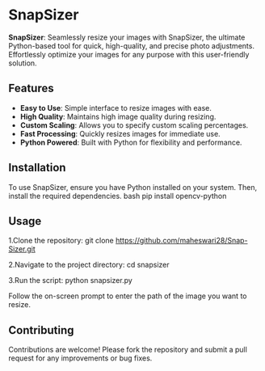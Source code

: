 # SnapSizer

**SnapSizer**: Seamlessly resize your images with SnapSizer, the ultimate Python-based tool for quick, high-quality, and precise photo adjustments. Effortlessly optimize your images for any purpose with this user-friendly solution.

## Features

- **Easy to Use**: Simple interface to resize images with ease.
- **High Quality**: Maintains high image quality during resizing.
- **Custom Scaling**: Allows you to specify custom scaling percentages.
- **Fast Processing**: Quickly resizes images for immediate use.
- **Python Powered**: Built with Python for flexibility and performance.

## Installation

To use SnapSizer, ensure you have Python installed on your system. Then, install the required dependencies.
bash 
pip install opencv-python

## Usage
1.Clone the repository:
git clone https://github.com/maheswari28/Snap-Sizer.git

2.Navigate to the project directory:
cd snapsizer

3.Run the script:
python snapsizer.py

Follow the on-screen prompt to enter the path of the image you want to resize.

## Contributing
Contributions are welcome! Please fork the repository and submit a pull request for any improvements or bug fixes.
